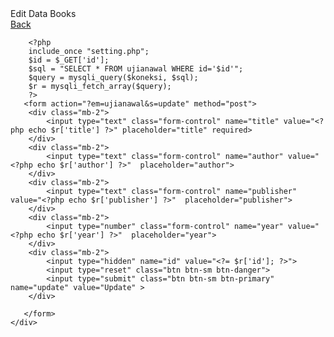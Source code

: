<div class="card">
    <div class="card-body row">
       <div class="card-title h3 col-8">Edit Data Books </div>
       <div class="col-4 mb-2">
            <a href="?em=ujianawal&s=view" class="btn btn-md btn-primary float-end">Back</a>
       </div>
       
        <?php
        include_once "setting.php";
        $id = $_GET['id'];
        $sql = "SELECT * FROM ujianawal WHERE id='$id'";
        $query = mysqli_query($koneksi, $sql);
        $r = mysqli_fetch_array($query);
        ?>
       <form action="?em=ujianawal&s=update" method="post">
        <div class="mb-2">
            <input type="text" class="form-control" name="title" value="<?php echo $r['title'] ?>" placeholder="title" required>
        </div>
        <div class="mb-2">
            <input type="text" class="form-control" name="author" value="<?php echo $r['author'] ?>"  placeholder="author">
        </div>
        <div class="mb-2">
            <input type="text" class="form-control" name="publisher" value="<?php echo $r['publisher'] ?>"  placeholder="publisher">
        </div>
        <div class="mb-2">
            <input type="number" class="form-control" name="year" value="<?php echo $r['year'] ?>"  placeholder="year">
        </div>
        <div class="mb-2">
            <input type="hidden" name="id" value="<?= $r['id']; ?>">
            <input type="reset" class="btn btn-sm btn-danger">
            <input type="submit" class="btn btn-sm btn-primary" name="update" value="Update" >
        </div>

       </form>
    </div>
</div>
